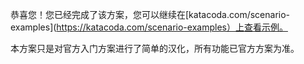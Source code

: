 恭喜您！您已经完成了该方案，您可以继续在[katacoda.com/scenario-examples](https://katacoda.com/scenario-examples）上查看示例。

本方案只是对官方入门方案进行了简单的汉化，所有功能已官方方案为准。
